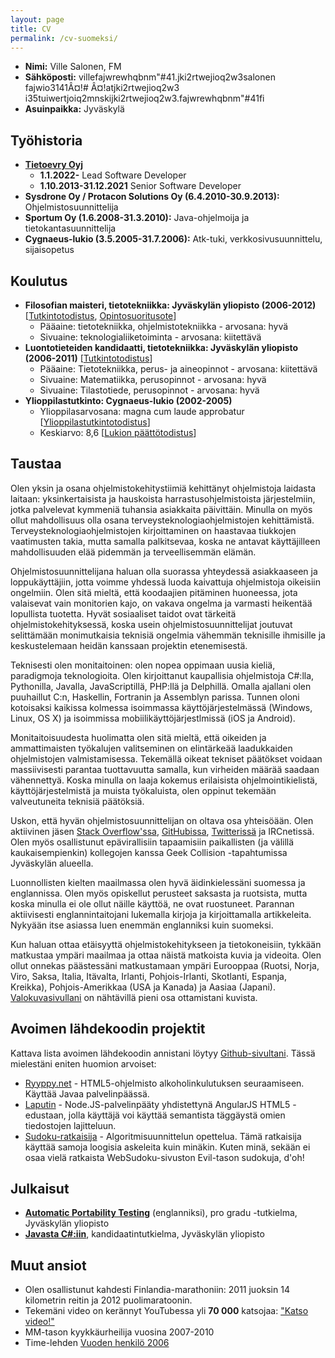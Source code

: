 ```yaml
---
layout: page
title: CV
permalink: /cv-suomeksi/
---
```


  * **Nimi:** Ville Salonen, FM
  * **Sähköposti:** ville<span class="none">fajwrewhqbnm"#41</span>.<span class="none">jki2rtwejioq2w3</span>salonen <span class="none">fajwio3141Â¤!# Â¤!</span>at<span class="none">jki2rtwejioq2w3</span> i<span class="none">35tuiwertjoiq2mns</span>ki<span class="none">jki2rtwejioq2w3</span>.<span class="none">fajwrewhqbnm"#41</span>fi
  * **Asuinpaikka:** Jyväskylä

## Työhistoria

  * <strong>[Tietoevry Oyj](https://www.tietoevry.com)</strong>
    *  <strong>1.1.2022-</strong> Lead Software Developer
    *  <strong>1.10.2013-31.12.2021</strong> Senior Software Developer
  * <strong>Sysdrone Oy / Protacon Solutions Oy (6.4.2010-30.9.2013):</strong> Ohjelmistosuunnittelija
  * <strong>Sportum Oy (1.6.2008-31.3.2010):</strong> Java-ohjelmoija ja tietokantasuunnittelija
  * <strong>Cygnaeus-lukio (3.5.2005-31.7.2006):</strong> Atk-tuki, verkkosivusuunnittelu, sijaisopetus

## Koulutus

  * <strong>Filosofian maisteri, tietotekniikka: Jyväskylän yliopisto (2006-2012)</strong> [[Tutkintotodistus](/assets/masters_diploma.jpg), [Opintosuoritusote](/assets/opintosuoritusote.html)]
    * Pääaine: tietotekniikka, ohjelmistotekniikka - arvosana: hyvä
    * Sivuaine: teknologialiiketoiminta - arvosana: kiitettävä
  * <strong>Luontotieteiden kandidaatti, tietotekniikka: Jyväskylän yliopisto (2006-2011)</strong> [[Tutkintotodistus](/assets/luk-tutkinto.jpg)]
    * Pääaine: Tietotekniikka, perus- ja aineopinnot - arvosana: kiitettävä
    * Sivuaine: Matematiikka, perusopinnot - arvosana: hyvä
    * Sivuaine: Tilastotiede, perusopinnot - arvosana: hyvä
  * <strong>Ylioppilastutkinto: Cygnaeus-lukio (2002-2005)</strong>
    * Ylioppilasarvosana: magna cum laude approbatur [[Ylioppilastutkintotodistus](/assets/ylioppilastodistus.jpg)]
    * Keskiarvo: 8,6 [[Lukion päättötodistus](/assets/lukiotodistus.jpg)]

## Taustaa

Olen yksin ja osana ohjelmistokehitystiimiä kehittänyt ohjelmistoja laidasta laitaan: yksinkertaisista ja hauskoista harrastusohjelmistoista järjestelmiin, jotka palvelevat kymmeniä tuhansia asiakkaita päivittäin. Minulla on myös ollut mahdollisuus olla osana terveysteknologiaohjelmistojen kehittämistä. Terveysteknologiaohjelmistojen kirjoittaminen on haastavaa tiukkojen vaatimusten takia, mutta samalla palkitsevaa, koska ne antavat käyttäjilleen mahdollisuuden elää pidemmän ja terveellisemmän elämän.

Ohjelmistosuunnittelijana haluan olla suorassa yhteydessä asiakkaaseen ja loppukäyttäjiin, jotta voimme yhdessä luoda kaivattuja ohjelmistoja oikeisiin ongelmiin. Olen sitä mieltä, että koodaajien pitäminen huoneessa, jota valaisevat vain monitorien kajo, on vakava ongelma ja varmasti heikentää lopullista tuotetta. Hyvät sosiaaliset taidot ovat tärkeitä ohjelmistokehityksessä, koska usein ohjelmistosuunnittelijat joutuvat selittämään monimutkaisia teknisiä ongelmia vähemmän teknisille ihmisille ja keskustelemaan heidän kanssaan projektin etenemisestä.

Teknisesti olen monitaitoinen: olen nopea oppimaan uusia kieliä, paradigmoja teknologioita. Olen kirjoittanut kaupallisia ohjelmistoja C#:lla, Pythonilla, Javalla, JavaScriptillä, PHP:llä ja Delphillä. Omalla ajallani olen puuhaillut C:n, Haskellin, Fortranin ja Assemblyn parissa. Tunnen oloni kotoisaksi kaikissa kolmessa isoimmassa käyttöjärjestelmässä (Windows, Linux, OS X) ja isoimmissa mobiilikäyttöjärjestlmissä (iOS ja Android).

Monitaitoisuudesta huolimatta olen sitä mieltä, että oikeiden ja ammattimaisten työkalujen valitseminen on elintärkeää laadukkaiden ohjelmistojen valmistamisessa. Tekemällä oikeat tekniset päätökset voidaan massiivisesti parantaa tuottavuutta samalla, kun virheiden määrää saadaan vähennettyä. Koska minulla on laaja kokemus erilaisista ohjelmointikielistä, käyttöjärjestelmistä ja muista työkaluista, olen oppinut tekemään valveutuneita teknisiä päätöksiä.

Uskon, että hyvän ohjelmistosuunnittelijan on oltava osa yhteisöään. Olen aktiivinen jäsen [Stack Overflow'ssa](http://stackoverflow.com/users/27736/ville-salonen), [GitHubissa](https://github.com/VilleSalonen), [Twitterissä](http://twitter.com/VilleSalonenFi) ja IRCnetissä. Olen myös osallistunut epävirallisiin tapaamisiin paikallisten (ja välillä kaukaisempienkin) kollegojen kanssa Geek Collision -tapahtumissa Jyväskylän alueella.

Luonnollisten kielten maailmassa olen hyvä äidinkielessäni suomessa ja englannissa. Olen myös opiskellut perusteet saksasta ja ruotsista, mutta koska minulla ei ole ollut näille käyttöä, ne ovat ruostuneet. Parannan aktiivisesti englannintaitojani lukemalla kirjoja ja kirjoittamalla artikkeleita. Nykyään itse asiassa luen enemmän englanniksi kuin suomeksi.

Kun haluan ottaa etäisyyttä ohjelmistokehitykseen ja tietokoneisiin, tykkään matkustaa ympäri maailmaa ja ottaa näistä matkoista kuvia ja videoita. Olen ollut onnekas päästessäni matkustamaan ympäri Eurooppaa (Ruotsi, Norja, Viro, Saksa, Italia, Itävalta, Irlanti, Pohjois-Irlanti, Skotlanti, Espanja, Kreikka), Pohjois-Amerikkaa (USA ja Kanada) ja Aasiaa (Japani). [Valokuvasivullani](http://villesalonen.fi/photography/) on nähtävillä pieni osa ottamistani kuvista.

## Avoimen lähdekoodin projektit

Kattava lista avoimen lähdekoodin annistani löytyy [Github-sivultani](https://github.com/VilleSalonen). Tässä mielestäni eniten huomion arvoiset:

  * [Ryyppy.net](https://github.com/ryyppy-net/ryyppy.net) - HTML5-ohjelmisto alkoholinkulutuksen seuraamiseen. Käyttää Javaa palvelinpäässä.
  * [Laputin](https://github.com/VilleSalonen/laputin) - Node.JS-palvelinpääty yhdistettynä AngularJS HTML5 -edustaan, jolla käyttäjä voi käyttää semantista täggäystä omien tiedostojen lajitteluun.
  * [Sudoku-ratkaisija](https://github.com/VilleSalonen/sudoku-solver-bit-arithmetic) - Algoritmisuunnittelun opettelua. Tämä ratkaisija käyttää samoja loogisia askeleita kuin minäkin. Kuten minä, sekään ei osaa vielä ratkaista WebSudoku-sivuston Evil-tason sudokuja, d'oh!

## Julkaisut

  * <a href="/2012/10/17/automatic-portability-testing/" title="Automatic Portability Testing"><strong>Automatic Portability Testing</strong></a> (englanniksi), pro gradu -tutkielma, Jyväskylän yliopisto
  * <a href="/2011/03/21/javasta-c-sharpiin/"><strong>Javasta C#:iin</strong></a>, kandidaatintutkielma, Jyväskylän yliopisto

## Muut ansiot
  * Olen osallistunut kahdesti Finlandia-marathoniin: 2011 juoksin 14 kilometrin reitin ja 2012 puolimaratoonin.
  * Tekemäni video on kerännyt YouTubessa yli <strong>70 000</strong> katsojaa: <a href="http://www.youtube.com/watch?v=wI1nxHOmZJY">"Katso video!"</a>
  * MM-tason kyykkäurheilija vuosina 2007-2010
  * Time-lehden [Vuoden henkilö 2006](http://www.time.com/time/magazine/article/0,9171,1569514,00.html)
